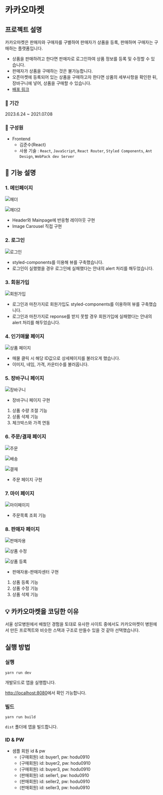 # 카카오마켓

## 프로젝트 설명
카카오마켓은 판매자와 구매자를 구별하여 판매자가 상품을 등록, 판매하며 구매자는 구매하는 플랫폼입니다.
- 상품을 판매하려고 한다면 판매자로 로그인하여 상품 정보를 등록 및 수정할 수 있습니다.
- 판매자가 상품을 구매하는 것은 불가능합니다.
- 오픈마켓에 등록되어 있는 상품을 구매하고자 한다면 상품의 세부사항을 확인한 뒤, 장바구니에 넣어, 상품을 구매할 수 있습니다.
- [배포 링크](https://main--kakao-market.netlify.app/)

### 📆 기간

2023.6.24 ~ 2021.07.08<br/>

### 🏃 구성원
- Frontend<br/>
  - 김준수(React)
  - 사용 기술 : `React`, `JavaScript`, `React Router`, `Styled Components`, `Ant Design`,  `WebPack dev Server`
 
## 🔎 기능 설명

### 1. 메인페이지

![헤더](https://github.com/skdksldk/Kakao/assets/85090323/faa209e4-ba34-4696-a814-2f3a304eb475)

![헤더2](https://github.com/skdksldk/Kakao/assets/85090323/3e408350-6341-443c-92c3-a262ee160e82)

- Header와 Mainpage에 반응형 레이아웃 구현
- Image Carousel 직접 구현

### 2. 로그인

![로그인](https://github.com/skdksldk/Kakao/assets/85090323/34598af5-3790-45cb-9112-cd02e260ed23)

- styled-components를 이용해 뷰를 구축했습니다.
- 로그인이 실했했을 경우 로그인에 실패했다는 안내의 alert 처리를 해두었습니다.

### 3. 회원가입

![회원가입](https://github.com/skdksldk/Kakao/assets/85090323/6dcb712c-2ec1-4548-a41d-107b55eceb73)

- 로그인과 마찬가지로 회원가입도 styled-components를 이용하여 뷰를 구축했습니다.
- 로그인과 마찬가지로 reponse를 받지 못할 경우 회원가입에 실패했다는 안내의 alert 처리를 해두었습니다.

### 4. 인기매물 페이지

![상품 페이지](https://github.com/skdksldk/Kakao/assets/85090323/0d0e2585-4a9b-4888-b055-e5733b0e9a50)

- 매물 클릭 시 해당 ID값으로 상세페이지를 불러오게 했습니다.
- 이미지, 네임, 가격, 카운터수를 불러옵니다.

### 5. 장바구니 페이지

![장바구니](https://github.com/skdksldk/Kakao/assets/85090323/db31827f-2ce7-4303-be03-7708a71c9093)

- 장바구니 페이지 구현
1. 상품 수량 조절 기능
2. 상품 삭제 기능
3. 체크박스와 가격 연동

### 6. 주문/결재 페이지

![주문](https://github.com/skdksldk/Kakao/assets/85090323/c462cc86-2c08-400d-b247-1199d0ff51f9)

![배송](https://github.com/skdksldk/Kakao/assets/85090323/da61333d-8ab9-43c6-8d20-a7cf4f1ace98)

![결재](https://github.com/skdksldk/Kakao/assets/85090323/d7a45d96-12c1-410f-a947-9a8c68a11bdc)

- 주문 페이지 구현

### 7. 마이 페이지

![마이페이지](https://github.com/skdksldk/Kakao/assets/85090323/e4eb0fae-5f42-450b-a1c1-4a2f73abfeb9)

- 주문목록 조회 기능


### 8. 판매자 페이지
![판매자용](https://github.com/skdksldk/Kakao/assets/85090323/2bf24a06-c935-4be7-822d-c63b246209b5)

![상품 수정](https://github.com/skdksldk/Kakao/assets/85090323/8db81caa-62dc-4b74-9769-c06155925d63)

![상품 등록](https://github.com/skdksldk/Kakao/assets/85090323/975705da-840b-4f28-8fa0-9b69277cc4f0)

- 판매자용-판매자센터 구현
1. 상품 등록 기능
2. 상품 수정 기능
3. 상품 삭제 기능

  
## 💡 카카오마켓을 코딩한 이유

서울 성모병원에서 배웠던 경험을 토대로 유사한 사이트 중에서도 카카오마켓이 병원에서 만든 프로젝트와 비슷한 스택과 구조로 만들수 있을 것 같아 선택했습니다.

## 실행 방법

### 실행
`yarn run dev`

개발모드로 앱을 실행합니다.

[http://localhost:8080](http://localhost:8080)에서 확인 가능합니다.

### 빌드
`yarn run build`

`dist` 폴더에 앱을 빌드합니다.

### ID & PW
- 샘플 회원 id & pw
  - (구매회원) id: buyer1, pw: hodu0910
  - (구매회원) id: buyer2, pw: hodu0910
  - (구매회원) id: buyer3, pw: hodu0910
  - (판매회원) id: seller1, pw: hodu0910
  - (판매회원) id: seller2, pw: hodu0910
  - (판매회원) id: seller3, pw: hodu0910
